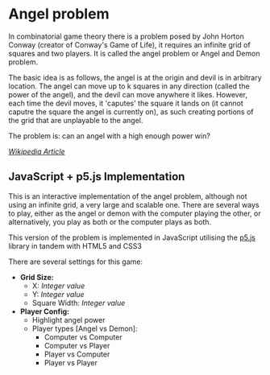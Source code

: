 # Angel problem
In combinatorial game theory there is a problem posed by John Horton Conway (creator of Conway's Game of Life), it requires an infinite grid of squares and two players. It is called the angel problem or Angel and Demon problem.

The basic idea is as follows, the angel is at the origin and devil is in arbitrary location. The angel can move up to k squares in any direction (called the power of the angel), and the devil can move anywhere it likes. However, each time the devil moves, it 'caputes' the square it lands on (it cannot caputre the square the angel is currently on), as such creating portions of the grid that are unplayable to the angel.

The problem is: can an angel with a high enough power win?

[*Wikipedia Article*](https://en.wikipedia.org/wiki/Angel_problem)

JavaScript + p5.js Implementation
---
This is an interactive implementation of the angel problem, although not using an infinite grid, a very large and scalable one. There are several ways to play, either as the angel or demon with the computer playing the other, or alternatively, you play as both or the computer plays as both.

This version of the problem is implemented in JavaScript utilising the [p5.js](https://p5js.org/) library in tandem with HTML5 and CSS3

There are several settings for this game:
- **Grid Size:**
  - X: *Integer value*
  - Y: *Integer value*
  - Square Width: *Integer value*
- **Player Config:**
  - Highlight angel power
  - Player types [Angel vs Demon]:
    - Computer vs Computer
    - Computer vs Player
    - Player vs Computer
    - Player vs Player
